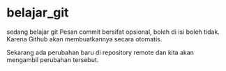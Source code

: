 # belajar_git
sedang belajar git
Pesan commit bersifat opsional, boleh di isi boleh tidak. Karena Github akan membuatkannya secara otomatis.

Sekarang ada perubahan baru di repository remote dan kita akan mengambil perubahan tersebut.
